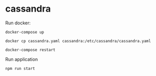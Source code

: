 # cassandra
Run docker:

```docker-compose up```

```docker cp cassandra.yaml cassandra:/etc/cassandra/cassandra.yaml```

```docker-compose restart```

Run application

```npm run start```
